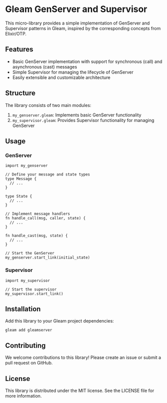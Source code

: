 # Gleam GenServer and Supervisor

This micro-library provides a simple implementation of GenServer and Supervisor patterns in Gleam, inspired by the corresponding concepts from Elixir/OTP.

## Features

- Basic GenServer implementation with support for synchronous (call) and asynchronous (cast) messages
- Simple Supervisor for managing the lifecycle of GenServer
- Easily extensible and customizable architecture

## Structure

The library consists of two main modules:

1. `my_genserver.gleam`: Implements basic GenServer functionality
2. `my_supervisor.gleam`: Provides Supervisor functionality for managing GenServer

## Usage

### GenServer

```gleam
import my_genserver

// Define your message and state types
type Message {
  // ...
}

type State {
  // ...
}

// Implement message handlers
fn handle_call(msg, caller, state) {
  // ...
}

fn handle_cast(msg, state) {
  // ...
}

// Start the GenServer
my_genserver.start_link(initial_state)
```

### Supervisor

```gleam
import my_supervisor

// Start the supervisor
my_supervisor.start_link()
```

## Installation

Add this library to your Gleam project dependencies:

```shell
gleam add gleamserver
```

## Contributing

We welcome contributions to this library! Please create an issue or submit a pull request on GitHub.

## License

This library is distributed under the MIT license. See the LICENSE file for more information.
